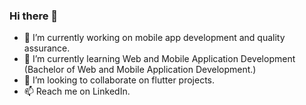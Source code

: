### Hi there 👋


- 🔭 I’m currently working on mobile app development and quality assurance. 
- 🌱 I’m currently learning Web and Mobile Application Development (Bachelor of Web and Mobile Application Development.)
- 👯 I’m looking to collaborate on flutter projects.
- 📫 Reach me on LinkedIn. 

